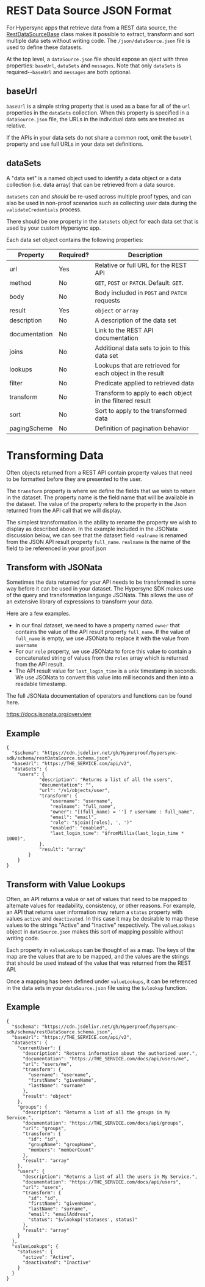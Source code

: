 # REST Data Source JSON Format

For Hypersync apps that retrieve data from a REST data source, the [RestDataSourceBase](./005-data-sources.md) class makes it possible to extract, transform and sort multiple data sets without writing code. The `/json/dataSource.json` file is used to define these datasets.

At the top level, a `dataSource.json` file should expose an oject with three properties: `baseUrl`, `dataSets` and `messages`. Note that only `dataSets` is required--`baseUrl` and `messages` are both optional.

## baseUrl

`baseUrl` is a simple string property that is used as a base for all of the `url` properties in the `dataSets` collection. When this property is specified in a `dataSource.json` file, the URLs in the individual data sets are treated as relative.

If the APIs in your data sets do not share a common root, omit the `baseUrl` property and use full URLs in your data set definitions.

## dataSets

A "data set" is a named object used to identify a data object or a data collection (i.e. data array) that can be retrieved from a data source.

`dataSets` can and *should* be re-used across multiple proof types, and can also be used in non-proof scenarios such as collecting user data during the `validateCredentials` process.

There should be one property in the `dataSets` object for each data set that is used by your custom Hypersync app.

Each data set object contains the following properties:

| Property      | Required? | Description                                              |
| ------------- | --------- | -------------------------------------------------------- |
| url           | Yes       | Relative or full URL for the REST API                    |
| method        | No        | `GET`, `POST` or `PATCH`. Default: `GET`.                |
| body          | No        | Body included in `POST` and `PATCH` requests             |
| result        | Yes       | `object` or `array`                                      |
| description   | No        | A description of the data set                            |
| documentation | No        | Link to the REST API documentation                       |
| joins         | No        | Additional data sets to join to this data set            |
| lookups       | No        | Lookups that are retrieved for each object in the result |
| filter        | No        | Predicate applied to retrieved data                      |
| transform     | No        | Transform to apply to each object in the filtered result |
| sort          | No        | Sort to apply to the transformed data                    |
| pagingScheme  | No        | Definition of pagination behavior                        |

# Transforming Data

Often objects returned from a REST API contain property values that need to be formatted before they are presented to the user.

The `transform` property is where we define the fields that we wish to return in the dataset. The property name is the field name that will be available in the dataset.  The value of the property refers to the property in the Json returned from the API call that we will display.

The simplest transformation is the ability to rename the property we wish to display as described above.  In the example included in the JSONata discussion below, we can see that the dataset field `realname` is renamed from the JSON API result property `full_name`. `realname` is the name of the field to be referenced in your proof.json

## Transform with JSONata

Sometimes the data returned for your API needs to be transformed in some way before it can be used in your dataset.  The Hypersync SDK makes use of the query and transformation language JSONata. This allows the use of an extensive library of expressions to transform your data. 

Here are a few examples.

- In our final dataset, we need to have a property named `owner` that contains the value of the API result property `full_name`.  If the value of `full_name` is empty, we use JSONata to replace it with the value from `username`
- For our `role` property, we use JSONata to force this value to contain a concatenated string of values from the `roles` array which is returned from the API result.
- The API result value for `last_login_time` is a unix timestamp in seconds. We use JSONata to convert this value into milliseconds and then into a readable timestamp. 

The full JSONata documentation of operators and functions can be found here.

https://docs.jsonata.org/overview

## Example

```
{
  "$schema": "https://cdn.jsdelivr.net/gh/Hyperproof/hypersync-sdk/schema/restDataSource.schema.json",
  "baseUrl": "https://THE_SERVICE.com/api/v2",
  "dataSets": {
    "users": {
            "description": "Returns a list of all the users",
            "documentation": "",
            "url": "/v1/objects/user",
            "transform": {
                "username": "username",
                "realname": "full_name",
                "owner": "[(full_name) = ''] ? username : full_name",
                "email": "email",
                "role": "$join([roles], ', ')"
                "enabled": "enabled",
                "last_login_time": "$fromMillis(last_login_time * 1000)",
            },
            "result": "array"
        }
    }
}
```
## Transform with Value Lookups

Often, an API returns a value or set of values that need to be mapped to alternate values for readability, consistency, or other reasons. For example, an API that returns user information may return a `status` property with values `active` and `deactivated`. In this case it may be desirable to map these values to the strings "Active" and "Inactive" respectively. The `valueLookups` object in `dataSource.json` makes this sort of mapping possible without writing code.

Each property in `valueLookups` can be thought of as a map. The keys of the map are the values that are to be mapped, and the values are the strings that should be used instead of the value that was returned from the REST API.

Once a mapping has been defined under `valueLookups`, it can be referenced in the data sets in your `dataSource.json` file using the `$vlookup` function.

## Example

```
{
  "$schema": "https://cdn.jsdelivr.net/gh/Hyperproof/hypersync-sdk/schema/restDataSource.schema.json",
  "baseUrl": "https://THE_SERVICE.com/api/v2",
  "dataSets": {
    "currentUser": {
      "description": "Returns information about the authorized user.",
      "documentation": "https://THE_SERVICE.com/docs/api/users/me",
      "url": "users/me",
      "transform": {
        "username": "username",
        "firstName": "givenName",
        "lastName": "surname"
      },
      "result": "object"
    },
    "groups": {
      "description": "Returns a list of all the groups in My Service.",
      "documentation": "https://THE_SERVICE.com/docs/api/groups",
      "url": "groups",
      "transform": {
        "id": "id",
        "groupName": "groupName",
        "members": "memberCount"
      },
      "result": "array"
    },
    "users": {
      "description": "Returns a list of all the users in My Service.",
      "documentation": "https://THE_SERVICE.com/docs/api/users",
      "url": "users",
      "transform": {
        "id": "id",
        "firstName": "givenName",
        "lastName": "surname",
        "email": "emailAddress",
        "status": "$vlookup('statuses', status)"
      },
      "result": "array"
    }
  },
  "valueLookups": {
    "statuses": {
      "active": "Active",
      "deactivated": "Inactive"
    }
  }
}

```
